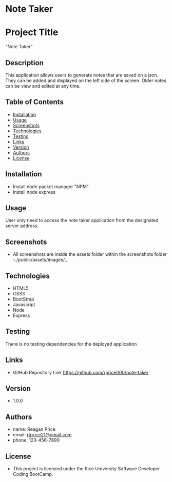 # Note Taker

# Project Title
"Note Taker" 


## Description

This application allows users to generate notes that are saved on a json.  They can be added and displayed on the left side of the screen.  Older notes can be view and edited at any time.

## Table of Contents
* [Installation](#installation)
* [Usage](#usage)
* [Screenshots](#screenshots)
* [Technologies](#technologies)
* [Testing](#testing)
* [Links](#links)
* [Version](#version)
* [Authors](#authors)
* [License](#license)

## Installation

- Install node packet manager "NPM"
- Install node express

## Usage

User only need to access the note taker application from the designated server address.


## Screenshots

- All screenshots are inside the assets folder within the screenshots folder
-./public/assets/images/...

## Technologies
- HTML5
- CSS3
- BootStrap
- Javascript
- Node
- Express

## Testing

There is no testing dependencies for the deployed application

## Links

- GitHub Repository Link
https://github.com/rprice000/note-taker

## Version

- 1.0.0

## Authors

- name: Reagan Price
- email: rtprice21@gmail.com
- phone: 123-456-7890

## License

- This project is licensed under the Rice University Software Developer Coding BootCamp.